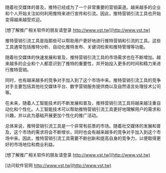 随着社交媒体的普及，推特已经成为了一个非常重要的营销渠道。越来越多的企业和个人开始关注如何利用推特来进行宣传和引流。因此，推特营销引流工具也开始变得越来越受欢迎。

[想了解推广相关软件的朋友请登录 http://www.vst.tw](http://www.vst.tw)

推特营销引流工具是指那些可以帮助用户更好地进行推特营销和引流的工具。这些工具通常包括推特分析、自动化推特发布、关键词检索和推特管理等功能。

随着社交媒体的快速发展和普及，推特营销引流工具的市场需求也在不断增加。越来越多的企业和个人都意识到了推特的重要性，并开始投入更多的时间和精力来进行推特营销。

同时，也有越来越多的竞争对手加入到了这个市场中来。推特营销引流工具的竞争对手主要包括其他社交媒体平台、数字营销服务提供商以及自然语言处理技术公司等。

在未来，随着人工智能技术的不断发展和普及，推特营销引流工具将越来越注重自动化和个性化。人工智能技术可以帮助推特营销引流工具更好地理解用户的需求和兴趣，并以此为基础开展更加个性化的推广活动。

总体来说，推特营销引流工具是一个非常有前景的市场。随着社交媒体的发展和普及，这个市场的需求将会不断增长，同时也会有越来越多的竞争对手加入到这个市场中来。因此，推特营销引流工具需要不断创新和提高自身的竞争力，以便取得更好的市场地位和商业利益。

[想了解推广相关软件的朋友请登录 http://www.vst.tw](http://www.vst.tw)


[访问软件官网 http://www.vst.tw](http://www.vst.tw)
